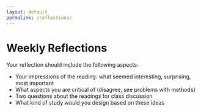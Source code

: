 ```yaml
---
layout: default
permalink: /reflections/
---
```


# **Weekly Reflections**
Your reflection should include the following aspects:

* Your impressions of the reading: what seemed interesting, surprising, most important
* What aspects you are critical of (disagree, see problems with methods) 
* Two questions about the readings for class discussion 
* What kind of study would you design based on these ideas